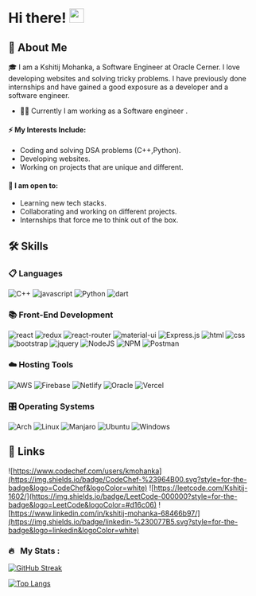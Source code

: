  
# Hi there! <img src="https://media.giphy.com/media/hvRJCLFzcasrR4ia7z/giphy.gif" width="29px" height="29px">

## 🚀 About Me

🎓 I am a Kshitij Mohanka, a Software Engineer at Oracle Cerner. I love developing websites and solving tricky problems. 
 I have previously done internships and have gained a good exposure as a developer and a software engineer.
 
-  👨‍💻 Currently I am working as a Software engineer .

#### ⚡ My Interests Include:
- Coding and solving DSA problems (C++,Python).
- Developing websites.
- Working on projects that are unique and different.

#### 🌱 I am open to:
- Learning new tech stacks.
- Collaborating and working on different projects.
- Internships that force me to think out of the box.

## 🛠️ Skills

### 📋 Languages

![C++](https://img.shields.io/badge/c++-%2300599C.svg?style=for-the-badge&logo=c%2B%2B&logoColor=white)
![javascript](https://img.shields.io/badge/JavaScript-323330?style=for-the-badge&logo=javascript&logoColor=F7DF1E)
![Python](https://img.shields.io/badge/python-3670A0?style=for-the-badge&logo=python&logoColor=ffdd54)
![dart](https://img.shields.io/badge/Dart-28B6F6?style=for-the-badge&logo=dart&logoColor=white)

### 📚 Front-End Development

![react](https://img.shields.io/badge/React-20232A?style=for-the-badge&logo=react&logoColor=61DAFB)
![redux](https://img.shields.io/badge/Redux-593D88?style=for-the-badge&logo=redux&logoColor=white)
![react-router](https://img.shields.io/badge/React_Router-CA4245?style=for-the-badge&logo=react-router&logoColor=white)
![material-ui](https://img.shields.io/badge/Material_UI-0081CB?style=for-the-badge&logo=mui&logoColor=white)
![Express.js](https://img.shields.io/badge/express.js-%23404d59.svg?style=for-the-badge&logo=express&logoColor=%2361DAFB)
![html](https://img.shields.io/badge/HTML5-E34F26?style=for-the-badge&logo=html5&logoColor=white)
![css](https://img.shields.io/badge/CSS3-1572B6?style=for-the-badge&logo=css3&logoColor=white)
![bootstrap](https://img.shields.io/badge/Bootstrap-563D7C?style=for-the-badge&logo=bootstrap&logoColor=white)
![jquery](https://img.shields.io/badge/jQuery-0769AD?style=for-the-badge&logo=jquery&logoColor=white)
![NodeJS](https://img.shields.io/badge/node.js-6DA55F?style=for-the-badge&logo=node.js&logoColor=white)
![NPM](https://img.shields.io/badge/NPM-%23000000.svg?style=for-the-badge&logo=npm&logoColor=white)
![Postman](https://img.shields.io/badge/Postman-FF6C37?style=for-the-badge&logo=postman&logoColor=white)

### ☁️ Hosting Tools

![AWS](https://img.shields.io/badge/AWS-%23FF9900.svg?style=for-the-badge&logo=amazon-aws&logoColor=white)
![Firebase](https://img.shields.io/badge/firebase-%23039BE5.svg?style=for-the-badge&logo=firebase)
![Netlify](https://img.shields.io/badge/netlify-%23000000.svg?style=for-the-badge&logo=netlify&logoColor=#00C7B7)
![Oracle](https://img.shields.io/badge/Oracle-F80000?style=for-the-badge&logo=oracle&logoColor=white)
![Vercel](https://img.shields.io/badge/vercel-%23000000.svg?style=for-the-badge&logo=vercel&logoColor=white)

### 🎛️ Operating Systems

![Arch](https://img.shields.io/badge/Arch%20Linux-1793D1?logo=arch-linux&logoColor=fff&style=for-the-badge)
![Linux](https://img.shields.io/badge/Linux-FCC624?style=for-the-badge&logo=linux&logoColor=black)
![Manjaro](https://img.shields.io/badge/Manjaro-35BF5C?style=for-the-badge&logo=Manjaro&logoColor=white)
![Ubuntu](https://img.shields.io/badge/Ubuntu-E95420?style=for-the-badge&logo=ubuntu&logoColor=white)
![Windows](https://img.shields.io/badge/Windows-0078D6?style=for-the-badge&logo=windows&logoColor=white)


## 🔗 Links

![https://www.codechef.com/users/kmohanka](https://img.shields.io/badge/CodeChef-%23964B00.svg?style=for-the-badge&logo=CodeChef&logoColor=white)
![https://leetcode.com/Kshitij-1602/](https://img.shields.io/badge/LeetCode-000000?style=for-the-badge&logo=LeetCode&logoColor=#d16c06)
![https://www.linkedin.com/in/kshitij-mohanka-68466b97/](https://img.shields.io/badge/linkedin-%230077B5.svg?style=for-the-badge&logo=linkedin&logoColor=white)

### 🔥 &nbsp; My Stats :
[![GitHub Streak](http://github-readme-streak-stats.herokuapp.com?user=Kshitij-1602&theme=tokyonight&hide_border=true)](https://git.io/streak-stats)

[![Top Langs](https://github-readme-stats.vercel.app/api/top-langs/?username=Kshitij-1602&layout=compact&theme=vision-friendly-dark)](https://github.com/anuraghazra/github-readme-stats)

<!---
![Top Languages Card](https://github-readme-stats.vercel.app/api/top-langs/?username=Kshitij-1602)
Kshitij-1602/Kshitij-1602 is a ✨ special ✨ repository because its `README.md` (this file) appears on your GitHub profile.
You can click the Preview link to take a look at your changes.
--->
